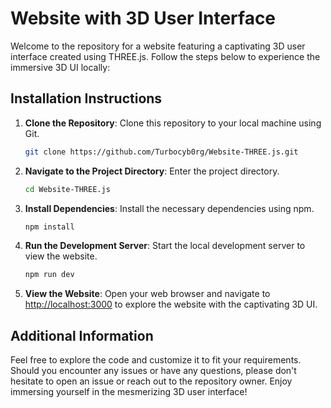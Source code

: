 # Website with 3D User Interface

Welcome to the repository for a website featuring a captivating 3D user interface created using THREE.js. Follow the steps below to experience the immersive 3D UI locally:

## Installation Instructions

1. **Clone the Repository**: Clone this repository to your local machine using Git.

    ```bash
    git clone https://github.com/Turbocyb0rg/Website-THREE.js.git
    ```

2. **Navigate to the Project Directory**: Enter the project directory.

    ```bash
    cd Website-THREE.js
    ```

3. **Install Dependencies**: Install the necessary dependencies using npm.

    ```bash
    npm install
    ```

4. **Run the Development Server**: Start the local development server to view the website.

    ```bash
    npm run dev
    ```

5. **View the Website**: Open your web browser and navigate to [http://localhost:3000](http://localhost:3000) to explore the website with the captivating 3D UI.

## Additional Information

Feel free to explore the code and customize it to fit your requirements. Should you encounter any issues or have any questions, please don't hesitate to open an issue or reach out to the repository owner. Enjoy immersing yourself in the mesmerizing 3D user interface!
